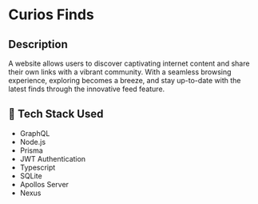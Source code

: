 # Curios Finds
## Description
A website allows users to discover captivating internet content and share their own links with a vibrant community. With a seamless browsing experience, exploring becomes a breeze, and stay up-to-date with the latest finds through the innovative feed feature.
## 🔗 Tech Stack Used
- GraphQL
- Node.js
- Prisma
- JWT Authentication
- Typescript
- SQLite
- Apollos Server
- Nexus
